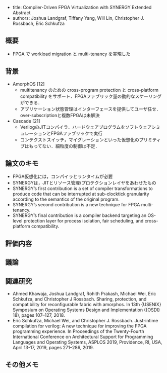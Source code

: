
- title: Compiler-Driven FPGA Virtualization with SYNERGY Extended Abstract
- authors: Joshua Landgraf, Tiffany Yang, Will Lin, Christopher J. Rossbach, Eric Schkufza

## 概要

- FPGA で workload migration と multi-tenancy を実現した

## 背景

- AmorphOS [12]
  - multitenancy のための cross-program protection と cross-platform compatibility をサポート．FPGAファブリック量の動的なスケーリングができる．
  - アプリケーション状態管理はインターフェースを提供してユーザ任せ．over-subscriptionと複数FPGAは未解決
- Cascade [21]
  - VerilogのJITコンパイラ．ハードウェアプログラムをソフトウェアシミュレーションとFPGAファブリックで実行
  - コンテクストスイッチ，マイグレーションといった仮想化のプリミティブはもってない．細粒度の制御は不足．

## 論文のキモ

- FPGA仮想化には，コンパイラとランタイムが必要
- SYNERGYは，JITとリソース管理/プロテクションレイヤをあわせたもの
- SYNERGY’s first contribution is a set of compiler transformations to produce code that can be interrupted at sub-clocktick granularity according to the semantics of the original program.
- SYNERGY’s second contribution is a new technique for FPGA multi-tenancy.
- SYNERGY’s final contribution is a compiler backend targeting an OS-level protection layer for process isolation, fair scheduling, and cross-platform compatibility.

## 評価内容

## 議論

## 関連研究
- Ahmed Khawaja, Joshua Landgraf, Rohith Prakash, Michael Wei, Eric Schkufza, and Christopher J Rossbach. Sharing, protection, and compatibility for reconfigurable fabric with amorphos. In 13th {USENIX} Symposium on Operating Systems Design and Implementation ({OSDI} 18), pages 107–127, 2018.
- Eric Schkufza, Michael Wei, and Christopher J. Rossbach. Just-intime compilation for verilog: A new technique for improving the FPGA programming experience. In Proceedings of the Twenty-Fourth International Conference on Architectural Support for Programming Languages and Operating Systems, ASPLOS 2019, Providence, RI, USA, April 13-17, 2019, pages 271–286, 2019.

## その他メモ

